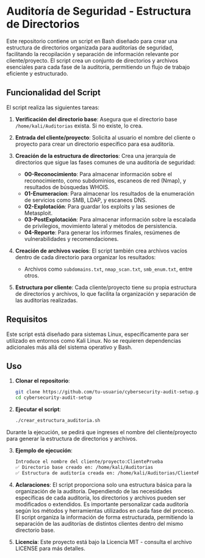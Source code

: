 # Auditoría de Seguridad - Estructura de Directorios

Este repositorio contiene un script en Bash diseñado para crear una estructura de directorios organizada para auditorías de seguridad, facilitando la recopilación y separación de información relevante por cliente/proyecto. El script crea un conjunto de directorios y archivos esenciales para cada fase de la auditoría, permitiendo un flujo de trabajo eficiente y estructurado.

## Funcionalidad del Script

El script realiza las siguientes tareas:

1. **Verificación del directorio base**: Asegura que el directorio base `/home/kali/Auditorias` exista. Si no existe, lo crea.
   
2. **Entrada del cliente/proyecto**: Solicita al usuario el nombre del cliente o proyecto para crear un directorio específico para esa auditoría.

3. **Creación de la estructura de directorios**: Crea una jerarquía de directorios que sigue las fases comunes de una auditoría de seguridad:
   - **00-Reconocimiento**: Para almacenar información sobre el reconocimiento, como subdominios, escaneos de red (Nmap), y resultados de búsquedas WHOIS.
   - **01-Enumeracion**: Para almacenar los resultados de la enumeración de servicios como SMB, LDAP, y escaneos DNS.
   - **02-Explotación**: Para guardar los exploits y las sesiones de Metasploit.
   - **03-PostExplotación**: Para almacenar información sobre la escalada de privilegios, movimiento lateral y métodos de persistencia.
   - **04-Reporte**: Para generar los informes finales, resúmenes de vulnerabilidades y recomendaciones.

4. **Creación de archivos vacíos**: El script también crea archivos vacíos dentro de cada directorio para organizar los resultados:
   - Archivos como `subdomains.txt`, `nmap_scan.txt`, `smb_enum.txt`, entre otros.

5. **Estructura por cliente**: Cada cliente/proyecto tiene su propia estructura de directorios y archivos, lo que facilita la organización y separación de las auditorías realizadas.

## Requisitos

Este script está diseñado para sistemas Linux, específicamente para ser utilizado en entornos como Kali Linux. No se requieren dependencias adicionales más allá del sistema operativo y Bash.

## Uso

1. **Clonar el repositorio**:
   ```bash
   git clone https://github.com/tu-usuario/cybersecurity-audit-setup.git
   cd cybersecurity-audit-setup

2. **Ejecutar el script**:
   ```bash
   ./crear_estructura_auditoria.sh
Durante la ejecución, se pedirá que ingreses el nombre del cliente/proyecto para generar la estructura de directorios y archivos.

3. **Ejemplo de ejecución**:
    ```bash
   Introduce el nombre del cliente/proyecto:ClientePrueba
   ✅ Directorio base creado en: /home/kali/Auditorias
   ✅ Estructura de auditoría creada en: /home/kali/Auditorias/ClientePrueba

3. **Aclaraciones**:
El script proporciona solo una estructura básica para la organización de la auditoría. Dependiendo de las necesidades específicas de cada auditoría, los directorios y archivos pueden ser modificados o extendidos.
Es importante personalizar cada auditoría según los métodos y herramientas utilizados en cada fase del proceso.
El script organiza la información de forma estructurada, permitiendo la separación de las auditorías de distintos clientes dentro del mismo directorio base.

4. **Licencia**:
Este proyecto está bajo la Licencia MIT - consulta el archivo LICENSE para más detalles.
